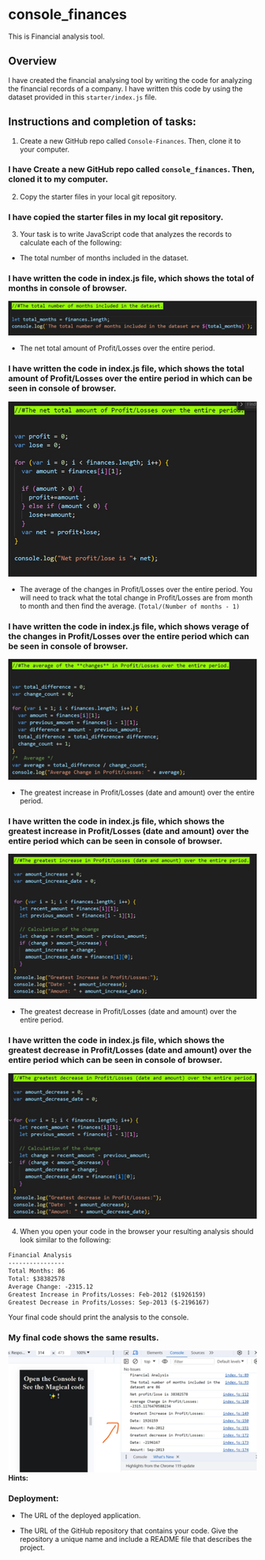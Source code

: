 # console_finances
This is Financial analysis tool.

## Overview

I have created the financial analysing tool by writing the  code for analyzing the financial records of a company. I have written this code by using the dataset provided in this `starter/index.js` file.

## Instructions and completion of tasks:

1. Create a new GitHub repo called `Console-Finances`. Then, clone it to your computer.
### I have Create a new GitHub repo called `console_finances`. Then, cloned it to my computer.

2. Copy the starter files in your local git repository.
### I have copied the starter files in my local git repository.



3. Your task is to write JavaScript code that analyzes the records to calculate each of the following:

* The total number of months included in the dataset.
### I have written the code in index.js file, which shows the total of months in console of browser.
![code can be seen below for the total count of months](./images/Total_Months.jpg)


* The net total amount of Profit/Losses over the entire period.
###  I have written the code in index.js file, which shows the total amount of Profit/Losses over the entire period in which can be seen in console of browser.
![code can be seen below for the total amount of Profit/Losses over the entire period](./images/Net_profit_lose.jpg)



* The average of the changes in Profit/Losses over the entire period. You will need to track what the total change in Profit/Losses are from month to month and then find the average. (`Total/(Number of months - 1)`
### I have written the code in index.js file, which shows verage of the **changes** in Profit/Losses over the entire period which can be seen in console of browser.
![code can be seen below for the average of changes.](./images/average.jpg)



* The greatest increase in Profit/Losses (date and amount) over the entire period.
### I have written the code in index.js file, which shows the greatest increase in Profit/Losses (date and amount) over the entire period which can be seen in console of browser.
![code can be seen below for the increase of amount and it's date](./images/increase_of_profit_lose.jpg)



* The greatest decrease in Profit/Losses (date and amount) over the entire period.
### I have written the code in index.js file, which shows the greatest decrease in Profit/Losses (date and amount) over the entire period which can be seen in console of browser.
![code can be seen below for the decrease of amount and it's date](./images/decrease_of_profit_lose.jpg)




4. When you open your code in the browser your resulting analysis should look similar to the following:
  ```text
  Financial Analysis 
  ----------------
  Total Months: 86
  Total: $38382578
  Average Change: -2315.12
  Greatest Increase in Profits/Losses: Feb-2012 ($1926159)
  Greatest Decrease in Profits/Losses: Sep-2013 ($-2196167)
  ```
Your final code should print the analysis to the console.
### My final code shows the same results.
![Results can be seen in the image below](./images/console.jpg)
**Hints:**



### Deployment: 


* The URL of the deployed application.

* The URL of the GitHub repository that contains your code. Give the repository a unique name and include a README file that describes the project.